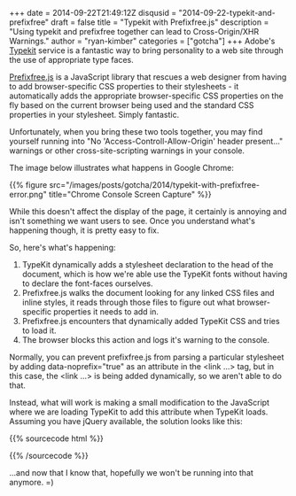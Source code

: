 +++
date = 2014-09-22T21:49:12Z
disqusid = "2014-09-22-typekit-and-prefixfree"
draft = false
title = "Typekit with Prefixfree.js"
description = "Using typekit and prefixfree together can lead to Cross-Origin/XHR Warnings."
author = "ryan-kimber"
categories = ["gotcha"]
+++
Adobe's [Typekit](https://typekit.com) service is a fantastic way to bring personality to a web site through the use of appropriate type faces.

[Prefixfree.js](http://leaverou.github.io/prefixfree/) is a JavaScript library that rescues a web designer from having to add browser-specific CSS properties to their stylesheets - it automatically adds the appropriate browser-specific CSS properties on the fly based on the current browser being used and the standard CSS properties in your stylesheet. Simply fantastic.

Unfortunately, when you bring these two tools together, you may find yourself running into "No 'Access-Controll-Allow-Origin' header present..." warnings or other cross-site-scripting warnings in your console.

The image below illustrates what happens in Google Chrome:

{{% figure src="/images/posts/gotcha/2014/typekit-with-prefixfree-error.png" title="Chrome Console Screen Capture" %}}

While this doesn't affect the display of the page, it certainly is annoying and isn't something we want users to see. Once you understand what's happening though, it is pretty easy to fix.

So, here's what's happening:

 1. TypeKit dynamically adds a stylesheet declaration to the head of the document, which is how we're able use the TypeKit fonts without having to declare the font-faces ourselves.
 2. Prefixfree.js walks the document looking for any linked CSS files and inline styles, it reads through those files to figure out what browser-specific properties it needs to add in.
 3. Prefixfree.js encounters that dynamically added TypeKit CSS and tries to load it.
 4. The browser blocks this action and logs it's warning to the console.
    
Normally, you can prevent prefixfree.js from parsing a particular stylesheet by adding data-noprefix="true" as an attribute in the &lt;link ...&gt; tag, but in this case, the &lt;link ...&gt; is being added dynamically, so we aren't able to do that.
 
Instead, what will work is making a small modification to the JavaScript where we are loading TypeKit to add this attribute when TypeKit loads. Assuming you have jQuery available, the solution looks like this:

{{% sourcecode html %}}
<script>
(function(d) {
    var config = {
                kitId: 'irq3kqa',
                scriptTimeout: 3000
            },
            h=d.documentElement,t=setTimeout(function(){h.className=h.className.replace(/\bwf-loading\b/g,"")+" wf-inactive";},config.scriptTimeout),tk=d.createElement("script"),f=false,s=d.getElementsByTagName("script")[0],a;h.className+=" wf-loading";tk.src='//use.typekit.net/'+config.kitId+'.js';tk.async=true;tk.onload=tk.onreadystatechange=function(){a=this.readyState;if(f||a&&a!="complete"&&a!="loaded")return;f=true;clearTimeout(t);
        try{
            Typekit.load(config);
            //Fix to prevent CORS error/collision with prefixfree.js
            jQuery('head').find('link[rel=stylesheet]:last').attr('data-noprefix', true);
        }
        catch(e){}};s.parentNode.insertBefore(tk,s)
})(document);
</script>
{{% /sourcecode %}}

...and now that I know that, hopefully we won't be running into that anymore. =)
